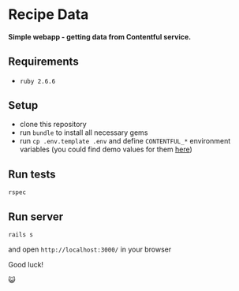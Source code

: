 # Recipe Data

#### Simple webapp - getting data from Contentful service.

## Requirements

- `ruby 2.6.6`

## Setup

- clone this repository
- run `bundle` to install all necessary gems
- run `cp .env.template .env` and define `CONTENTFUL_*` environment variables (you could find demo values for them [here](https://gist.github.com/lawitschka/063f2e28bd6993cac5f8b40b991ae899))

## Run tests
`rspec`

## Run server
`rails s`

and open `http://localhost:3000/` in your browser

Good luck! 

😺
